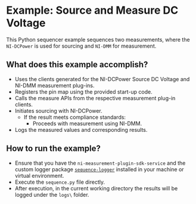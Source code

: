 # Example: Source and Measure DC Voltage

This Python sequencer example sequences two measurements, where the `NI-DCPower` is used for sourcing and `NI-DMM` for measurement.

## What does this example accomplish?

- Uses the clients generated for the NI-DCPower Source DC Voltage and NI-DMM measurement plug-ins.
- Registers the pin map using the provided start-up code.
- Calls the measure APIs from the respective measurement plug-in clients.
- Initiates sourcing with NI-DCPower.
  - If the result meets compliance standards:
    - Proceeds with measurement using NI-DMM.
- Logs the measured values and corresponding results.

## How to run the example?

- Ensure that you have the `ni-measurement-plugin-sdk-service` and the custom logger package [`sequence-logger`](/dist/sequence_logger-0.1.0.dev0-py3-none-any.whl) installed in your machine or virtual environment.
- Execute the `sequence.py` file directly.
- After execution, in the current working directory the results will be logged under the `logs\` folder.
